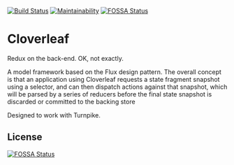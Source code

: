 [![Build Status](https://travis-ci.org/jay-depot/cloverleaf.svg?branch=master)](https://travis-ci.org/jay-depot/cloverleaf) [![Maintainability](https://api.codeclimate.com/v1/badges/ad1b7e18537df5f094f7/maintainability)](https://codeclimate.com/github/jay-depot/cloverleaf/maintainability) [![FOSSA Status](https://app.fossa.io/api/projects/git%2Bgithub.com%2Fjay-depot%2Fcloverleaf.svg?type=shield)](https://app.fossa.io/projects/git%2Bgithub.com%2Fjay-depot%2Fcloverleaf?ref=badge_shield)

# Cloverleaf

Redux on the back-end. OK, not exactly.

A model framework based on the Flux design pattern. The overall concept is that an application using
Cloverleaf requests a state fragment snapshot using a selector, and can then dispatch actions against
that snapshot, which will be parsed by a series of reducers before the final state snapshot is
discarded or committed to the backing store

Designed to work with Turnpike.

## License

[![FOSSA Status](https://app.fossa.io/api/projects/git%2Bgithub.com%2Fjay-depot%2Fcloverleaf.svg?type=large)](https://app.fossa.io/projects/git%2Bgithub.com%2Fjay-depot%2Fcloverleaf?ref=badge_large)
